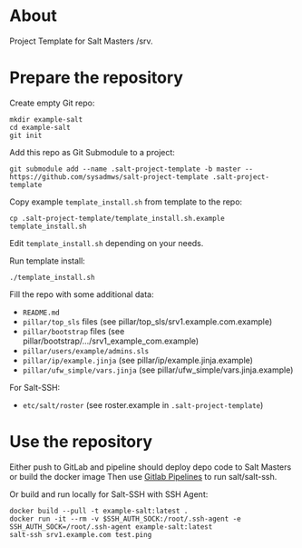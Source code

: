 # About
Project Template for Salt Masters /srv.

# Prepare the repository
Create empty Git repo:
```
mkdir example-salt
cd example-salt
git init 
```

Add this repo as Git Submodule to a project:
```
git submodule add --name .salt-project-template -b master -- https://github.com/sysadmws/salt-project-template .salt-project-template
```

Copy example `template_install.sh` from template to the repo:
```
cp .salt-project-template/template_install.sh.example template_install.sh
```

Edit `template_install.sh` depending on your needs.

Run template install:
```
./template_install.sh
```

Fill the repo with some additional data:
- `README.md`
- `pillar/top_sls` files (see pillar/top_sls/srv1.example.com.example)
- `pillar/bootstrap` files (see pillar/bootstrap/.../srv1_example_com.example)
- `pillar/users/example/admins.sls`
- `pillar/ip/example.jinja` (see pillar/ip/example.jinja.example)
- `pillar/ufw_simple/vars.jinja` (see pillar/ufw_simple/vars.jinja.example)

For Salt-SSH:
- `etc/salt/roster` (see roster.example in `.salt-project-template`)

# Use the repository
Either push to GitLab and pipeline should deploy depo code to Salt Masters or build the docker image
Then use [Gitlab Pipelines](https://github.com/sysadmws/gitlab-server-job) to run salt/salt-ssh.

Or build and run locally for Salt-SSH with SSH Agent:
```
docker build --pull -t example-salt:latest .
docker run -it --rm -v $SSH_AUTH_SOCK:/root/.ssh-agent -e SSH_AUTH_SOCK=/root/.ssh-agent example-salt:latest
salt-ssh srv1.example.com test.ping
```
